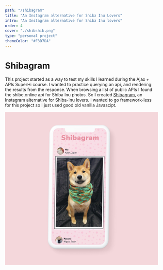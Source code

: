 ```yaml
---
path: "/shibagram"
title: "An Instagram alternative for Shiba Inu Lovers"
intro: "An Instagram alternative for Shiba Inu lovers"
order: 4
cover: "./shibshib.png"
type: "personal project"
themeColor: "#F3D7DA"
---
```


# Shibagram

This project started as a way to test my skills I learned during the Ajax + APIs SuperHi course. I wanted to practice querying an api, and rendering the results from the response. When browsing a list of public APIs I found the shibe.online api for Shiba Inu photos. So I created [Shibagram](https://adamgparsons.github.io/shibagram/), an Instagram alternative for Shiba-Inu lovers. I wanted to go framework-less for this project so I just used good old vanilla Javascipt.

![Shibagram](shib.jpg)
